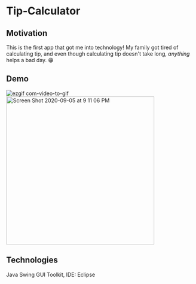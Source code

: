 # Tip-Calculator

## Motivation
This is the first app that got me into technology!
My family got tired of calculating tip, and even though calculating tip doesn't take long, *anything* helps a bad day. :grin:

## Demo
![ezgif com-video-to-gif](https://user-images.githubusercontent.com/67395283/92318561-ee5d3080-efc2-11ea-8016-198356f32e4e.gif)
<img width="396" alt="Screen Shot 2020-09-05 at 9 11 06 PM" src="https://user-images.githubusercontent.com/67395283/92318564-0c2a9580-efc3-11ea-82e1-c3008c48bc34.png">

## Technologies
Java Swing GUI Toolkit, IDE: Eclipse
